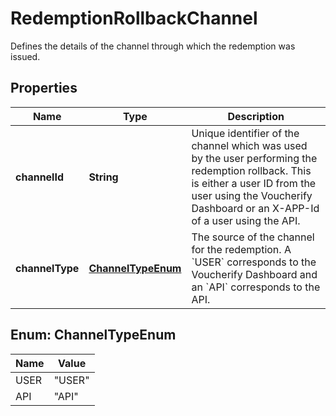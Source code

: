 

# RedemptionRollbackChannel

Defines the details of the channel through which the redemption was issued.

## Properties

| Name | Type | Description |
|------------ | ------------- | ------------- |
|**channelId** | **String** | Unique identifier of the channel which was used by the user performing the redemption rollback. This is either a user ID from the user using the Voucherify Dashboard or an X-APP-Id of a user using the API. |
|**channelType** | [**ChannelTypeEnum**](#ChannelTypeEnum) | The source of the channel for the redemption. A &#x60;USER&#x60; corresponds to the Voucherify Dashboard and an &#x60;API&#x60; corresponds to the API. |



## Enum: ChannelTypeEnum

| Name | Value |
|---- | -----|
| USER | &quot;USER&quot; |
| API | &quot;API&quot; |



